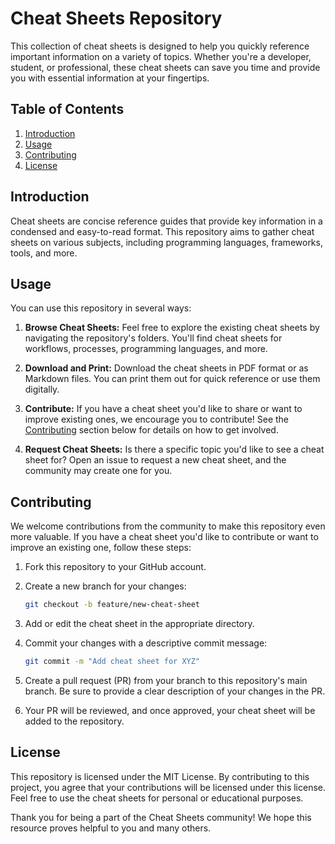 # Cheat Sheets Repository

This collection of cheat sheets is designed to help you quickly reference important information on a variety of topics. Whether you're a developer, student, or professional, these cheat sheets can save you time and provide you with essential information at your fingertips.

## Table of Contents

1. [Introduction](#introduction)
2. [Usage](#usage)
3. [Contributing](#contributing)
4. [License](#license)

## Introduction

Cheat sheets are concise reference guides that provide key information in a condensed and easy-to-read format. 
This repository aims to gather cheat sheets on various subjects, including programming languages, frameworks, tools, and more.

## Usage

You can use this repository in several ways:

1. **Browse Cheat Sheets:** Feel free to explore the existing cheat sheets by navigating the repository's folders. You'll find cheat sheets for workflows, processes, programming languages, and more.

2. **Download and Print:** Download the cheat sheets in PDF format or as Markdown files. You can print them out for quick reference or use them digitally.

3. **Contribute:** If you have a cheat sheet you'd like to share or want to improve existing ones, we encourage you to contribute! See the [Contributing](#contributing) section below for details on how to get involved.

4. **Request Cheat Sheets:** Is there a specific topic you'd like to see a cheat sheet for? Open an issue to request a new cheat sheet, and the community may create one for you.

## Contributing

We welcome contributions from the community to make this repository even more valuable. If you have a cheat sheet you'd like to contribute or want to improve an existing one, follow these steps:

1. Fork this repository to your GitHub account.

2. Create a new branch for your changes:

   ```bash
   git checkout -b feature/new-cheat-sheet
   ```
3. Add or edit the cheat sheet in the appropriate directory.
   
4. Commit your changes with a descriptive commit message:
   ```bash
   git commit -m "Add cheat sheet for XYZ"
   ```

5. Create a pull request (PR) from your branch to this repository's main branch. Be sure to provide a clear description of your changes in the PR.

6. Your PR will be reviewed, and once approved, your cheat sheet will be added to the repository.

## License
This repository is licensed under the MIT License. By contributing to this project, you agree that your contributions will be licensed under this license. Feel free to use the cheat sheets for personal or educational purposes.

Thank you for being a part of the Cheat Sheets community! We hope this resource proves helpful to you and many others.
